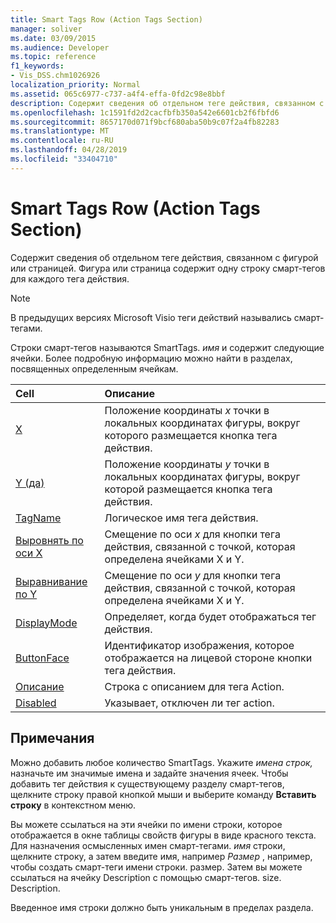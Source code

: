```yaml
---
title: Smart Tags Row (Action Tags Section)
manager: soliver
ms.date: 03/09/2015
ms.audience: Developer
ms.topic: reference
f1_keywords:
- Vis_DSS.chm1026926
localization_priority: Normal
ms.assetid: 065c6977-c737-a4f4-effa-0fd2c98e8bbf
description: Содержит сведения об отдельном теге действия, связанном с фигурой или страницей. Фигура или страница содержит одну строку смарт-тегов для каждого тега действия.
ms.openlocfilehash: 1c1591fd2d2cacfbfb350a542e6601cb2f6fbfd6
ms.sourcegitcommit: 8657170d071f9bcf680aba50b9c07f2a4fb82283
ms.translationtype: MT
ms.contentlocale: ru-RU
ms.lasthandoff: 04/28/2019
ms.locfileid: "33404710"
---
```

# <a name="smart-tags-row-action-tags-section"></a>Smart Tags Row (Action Tags Section)

Содержит сведения об отдельном теге действия, связанном с фигурой или страницей. Фигура или страница содержит одну строку смарт-тегов для каждого тега действия.
  
> [!NOTE]
> В предыдущих версиях Microsoft Visio теги действий назывались смарт-тегами. 
  
Строки смарт-тегов называются SmartTags. *имя* и содержит следующие ячейки. Более подробную информацию можно найти в разделах, посвященных определенным ячейкам. 
  
|**Cell**|**Описание**|
|:-----|:-----|
|[X](x-cell-action-tags-section.md) <br/> |Положение координаты *x* точки в локальных координатах фигуры, вокруг которого размещается кнопка тега действия.  <br/> |
|[Y (да)](y-cell-action-tags-section.md) <br/> |Положение координаты *y* точки в локальных координатах фигуры, вокруг которой размещается кнопка тега действия.  <br/> |
|[TagName](tagname-cell-action-tags-section.md) <br/> |Логическое имя тега действия.  <br/> |
|[Выровнять по оси X](x-justify-cell-action-tags-section.md) <br/> |Смещение по оси *x* для кнопки тега действия, связанной с точкой, которая определена ячейками X и Y.  <br/> |
|[Выравнивание по Y](y-justify-cell-action-tags-section.md) <br/> |Смещение по оси *y* для кнопки тега действия, связанной с точкой, которая определена ячейками X и Y.  <br/> |
|[DisplayMode](displaymode-cell-action-tags-section.md) <br/> |Определяет, когда будет отображаться тег действия.  <br/> |
|[ButtonFace](buttonface-cell-action-tags-section.md) <br/> |Идентификатор изображения, которое отображается на лицевой стороне кнопки тега действия.  <br/> |
|[Описание](description-cell-action-tags-section.md) <br/> |Строка с описанием для тега Action.  <br/> |
|[Disabled](disabled-cell-action-tags-section.md) <br/> |Указывает, отключен ли тег action.  <br/> |
   
## <a name="remarks"></a>Примечания

 Можно добавить любое количество SmartTags.  Укажите *имена строк,* назначьте им значимые имена и задайте значения ячеек. Чтобы добавить тег действия к существующему разделу смарт-тегов, щелкните строку правой кнопкой мыши и выберите команду **Вставить строку** в контекстном меню. 
  
Вы можете ссылаться на эти ячейки по имени строки, которое отображается в окне таблицы свойств фигуры в виде красного текста. Для назначения осмысленных имен смарт-тегами. *имя* строки, щелкните строку, а затем введите имя, например *Размер* , например, чтобы создать смарт-теги имени строки. размер. Затем вы можете ссылаться на ячейку Description с помощью смарт-тегов. size. Description. 
  
Введенное имя строки должно быть уникальным в пределах раздела.
  

